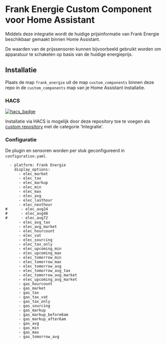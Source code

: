 # Frank Energie Custom Component voor Home Assistant
Middels deze integratie wordt de huidige prijsinformatie van Frank Energie beschikbaar gemaakt binnen Home Assistant.

De waarden van de prijssensoren kunnen bijvoorbeeld gebruikt worden om apparatuur te schakelen op basis van de huidige energieprijs.

## Installatie
Plaats de map `frank_energie` uit de map `custom_components` binnen deze repo in de `custom_components` map van je Home Assistant installatie.

### HACS
[![hacs_badge](https://img.shields.io/badge/HACS-Custom-41BDF5.svg)](https://github.com/hacs/integration)

Installatie via HACS is mogelijk door deze repository toe te voegen als [custom repository](https://hacs.xyz/docs/faq/custom_repositories) met de categorie 'Integratie'.

### Configuratie

De plugin en sensoren worden per stuk geconfigureerd in `configuration.yaml`.

```
  - platform: Frank Energie
    display_options:
      - elec_market
      - elec_tax
      - elec_markup
      - elec_min
      - elec_max
      - elec_avg
      - elec_lasthour
      - elec_nexthour
#      - elec_avg24
#      - elec_avg48
#      - elec_avg72
      - elec_avg_tax
      - elec_avg_market
      - elec_hourcount
      - elec_vat
      - elec_sourcing
      - elec_tax_only
      - elec_upcoming_min
      - elec_upcoming_max
      - elec_tomorrow_min
      - elec_tomorrow_max
      - elec_tomorrow_avg
      - elec_tomorrow_avg_tax
      - elec_tomorrow_avg_market
      - elec_upcoming_avg_market
      - gas_hourcount
      - gas_market
      - gas_tax
      - gas_tax_vat
      - gas_tax_only
      - gas_sourcing
      - gas_markup
      - gas_markup_before6am
      - gas_markup_after6am
      - gas_avg
      - gas_min
      - gas_max
      - gas_tomorrow_avg
```
